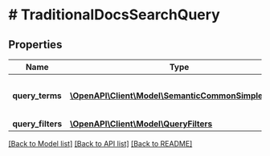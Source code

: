 # # TraditionalDocsSearchQuery

## Properties

Name | Type | Description | Notes
------------ | ------------- | ------------- | -------------
**query_terms** | [**\OpenAPI\Client\Model\SemanticCommonSimpleTerm[]**](SemanticCommonSimpleTerm.md) | List of terms to search in documents |
**query_filters** | [**\OpenAPI\Client\Model\QueryFilters**](QueryFilters.md) |  | [optional]

[[Back to Model list]](../../README.md#models) [[Back to API list]](../../README.md#endpoints) [[Back to README]](../../README.md)

